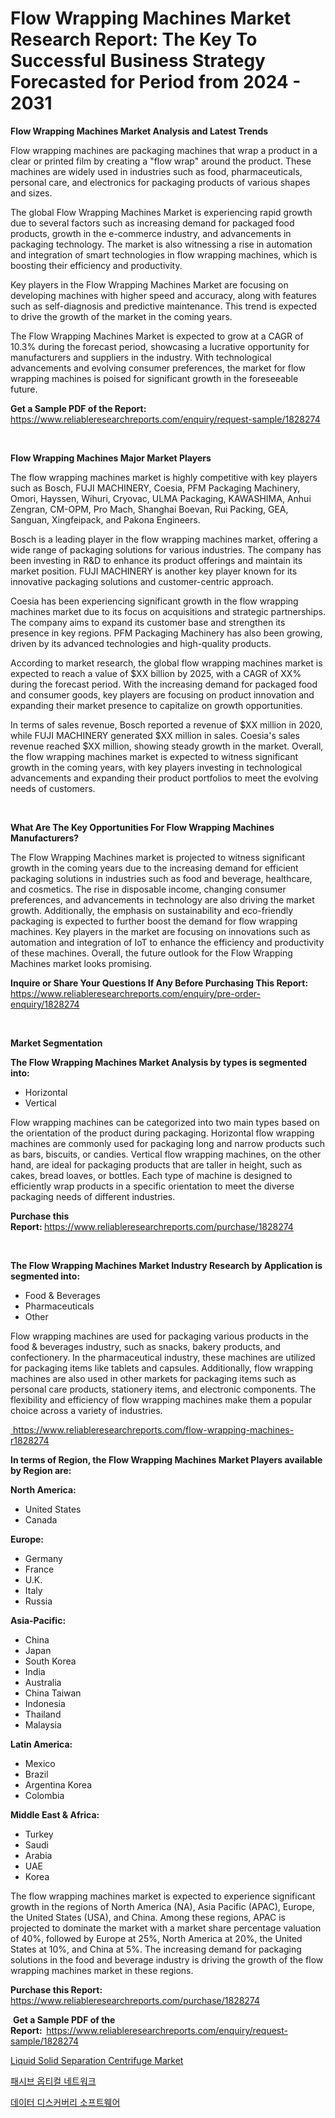 <p><h1>Flow Wrapping Machines Market Research Report: The Key To Successful Business Strategy Forecasted for Period from 2024 - 2031</h1></p><p><strong>Flow Wrapping Machines Market Analysis and Latest Trends</strong></p>
<p><p>Flow wrapping machines are packaging machines that wrap a product in a clear or printed film by creating a "flow wrap" around the product. These machines are widely used in industries such as food, pharmaceuticals, personal care, and electronics for packaging products of various shapes and sizes.</p><p>The global Flow Wrapping Machines Market is experiencing rapid growth due to several factors such as increasing demand for packaged food products, growth in the e-commerce industry, and advancements in packaging technology. The market is also witnessing a rise in automation and integration of smart technologies in flow wrapping machines, which is boosting their efficiency and productivity.</p><p>Key players in the Flow Wrapping Machines Market are focusing on developing machines with higher speed and accuracy, along with features such as self-diagnosis and predictive maintenance. This trend is expected to drive the growth of the market in the coming years.</p><p>The Flow Wrapping Machines Market is expected to grow at a CAGR of 10.3% during the forecast period, showcasing a lucrative opportunity for manufacturers and suppliers in the industry. With technological advancements and evolving consumer preferences, the market for flow wrapping machines is poised for significant growth in the foreseeable future.</p></p>
<p><strong>Get a Sample PDF of the Report:&nbsp;</strong> <a href="https://www.reliableresearchreports.com/enquiry/request-sample/1828274">https://www.reliableresearchreports.com/enquiry/request-sample/1828274</a></p>
<p>&nbsp;</p>
<p><strong>Flow Wrapping Machines Major Market Players</strong></p>
<p><p>The flow wrapping machines market is highly competitive with key players such as Bosch, FUJI MACHINERY, Coesia, PFM Packaging Machinery, Omori, Hayssen, Wihuri, Cryovac, ULMA Packaging, KAWASHIMA, Anhui Zengran, CM-OPM, Pro Mach, Shanghai Boevan, Rui Packing, GEA, Sanguan, Xingfeipack, and Pakona Engineers.</p><p>Bosch is a leading player in the flow wrapping machines market, offering a wide range of packaging solutions for various industries. The company has been investing in R&D to enhance its product offerings and maintain its market position. FUJI MACHINERY is another key player known for its innovative packaging solutions and customer-centric approach.</p><p>Coesia has been experiencing significant growth in the flow wrapping machines market due to its focus on acquisitions and strategic partnerships. The company aims to expand its customer base and strengthen its presence in key regions. PFM Packaging Machinery has also been growing, driven by its advanced technologies and high-quality products.</p><p>According to market research, the global flow wrapping machines market is expected to reach a value of $XX billion by 2025, with a CAGR of XX% during the forecast period. With the increasing demand for packaged food and consumer goods, key players are focusing on product innovation and expanding their market presence to capitalize on growth opportunities.</p><p>In terms of sales revenue, Bosch reported a revenue of $XX million in 2020, while FUJI MACHINERY generated $XX million in sales. Coesia's sales revenue reached $XX million, showing steady growth in the market. Overall, the flow wrapping machines market is expected to witness significant growth in the coming years, with key players investing in technological advancements and expanding their product portfolios to meet the evolving needs of customers.</p></p>
<p>&nbsp;</p>
<p><strong>What Are The Key Opportunities For Flow Wrapping Machines Manufacturers?</strong></p>
<p><p>The Flow Wrapping Machines market is projected to witness significant growth in the coming years due to the increasing demand for efficient packaging solutions in industries such as food and beverage, healthcare, and cosmetics. The rise in disposable income, changing consumer preferences, and advancements in technology are also driving the market growth. Additionally, the emphasis on sustainability and eco-friendly packaging is expected to further boost the demand for flow wrapping machines. Key players in the market are focusing on innovations such as automation and integration of IoT to enhance the efficiency and productivity of these machines. Overall, the future outlook for the Flow Wrapping Machines market looks promising.</p></p>
<p><strong>Inquire or Share Your Questions If Any Before Purchasing This Report:</strong> <a href="https://www.reliableresearchreports.com/enquiry/pre-order-enquiry/1828274">https://www.reliableresearchreports.com/enquiry/pre-order-enquiry/1828274</a></p>
<p>&nbsp;</p>
<p><strong>Market Segmentation</strong></p>
<p><strong>The Flow Wrapping Machines Market Analysis by types is segmented into:</strong></p>
<p><ul><li>Horizontal</li><li>Vertical</li></ul></p>
<p><p>Flow wrapping machines can be categorized into two main types based on the orientation of the product during packaging. Horizontal flow wrapping machines are commonly used for packaging long and narrow products such as bars, biscuits, or candies. Vertical flow wrapping machines, on the other hand, are ideal for packaging products that are taller in height, such as cakes, bread loaves, or bottles. Each type of machine is designed to efficiently wrap products in a specific orientation to meet the diverse packaging needs of different industries.</p></p>
<p><strong>Purchase this Report:&nbsp;</strong><a href="https://www.reliableresearchreports.com/purchase/1828274">https://www.reliableresearchreports.com/purchase/1828274</a></p>
<p>&nbsp;</p>
<p><strong>The Flow Wrapping Machines Market Industry Research by Application is segmented into:</strong></p>
<p><ul><li>Food & Beverages</li><li>Pharmaceuticals</li><li>Other</li></ul></p>
<p><p>Flow wrapping machines are used for packaging various products in the food & beverages industry, such as snacks, bakery products, and confectionery. In the pharmaceutical industry, these machines are utilized for packaging items like tablets and capsules. Additionally, flow wrapping machines are also used in other markets for packaging items such as personal care products, stationery items, and electronic components. The flexibility and efficiency of flow wrapping machines make them a popular choice across a variety of industries.</p></p>
<p><a href="https://www.reliableresearchreports.com/flow-wrapping-machines-r1828274">&nbsp;https://www.reliableresearchreports.com/flow-wrapping-machines-r1828274</a></p>
<p><strong>In terms of Region, the Flow Wrapping Machines Market Players available by Region are:</strong></p>
<p>
    <p> <strong> North America: </strong>
        <ul>
            <li>United States</li>
            <li>Canada</li>
        </ul>
        </p> 
    <p> <strong> Europe: </strong>
        <ul>
            <li>Germany</li>
            <li>France</li>
            <li>U.K.</li>
            <li>Italy</li>
            <li>Russia</li>
        </ul>
        </p> 
    <p> <strong> Asia-Pacific: </strong>
        <ul>
            <li>China</li>
            <li>Japan</li>
            <li>South Korea</li>
            <li>India</li>
            <li>Australia</li>
            <li>China Taiwan</li>
            <li>Indonesia</li>
            <li>Thailand</li>
            <li>Malaysia</li>
        </ul>
        </p> 
    <p> <strong> Latin America: </strong>
        <ul>
            <li>Mexico</li>
            <li>Brazil</li>
            <li>Argentina Korea</li>
            <li>Colombia</li>
        </ul>
        </p> 
    <p> <strong> Middle East & Africa: </strong>
        <ul>
            <li>Turkey</li>
            <li>Saudi</li>
            <li>Arabia</li>
            <li>UAE</li>
            <li>Korea</li>
        </ul>
    </p>
    </p>
<p><p>The flow wrapping machines market is expected to experience significant growth in the regions of North America (NA), Asia Pacific (APAC), Europe, the United States (USA), and China. Among these regions, APAC is projected to dominate the market with a market share percentage valuation of 40%, followed by Europe at 25%, North America at 20%, the United States at 10%, and China at 5%. The increasing demand for packaging solutions in the food and beverage industry is driving the growth of the flow wrapping machines market in these regions.</p></p>
<p><strong>Purchase this Report: </strong><a href="https://www.reliableresearchreports.com/purchase/1828274">https://www.reliableresearchreports.com/purchase/1828274</a></p>
<p>&nbsp;<strong>Get a Sample PDF of the Report:&nbsp;&nbsp;</strong><a href="https://www.reliableresearchreports.com/enquiry/request-sample/1828274">https://www.reliableresearchreports.com/enquiry/request-sample/1828274</a></p>
<p><strong></strong></p>
<p><p><a href="https://github.com/WillieWoodard/Market-Research-Report-List-4/blob/main/liquid-solid-separation-centrifuge-market.md">Liquid Solid Separation Centrifuge Market</a></p><p><a href="https://medium.com/@tomienow676/2024%EB%85%84%EB%B6%80%ED%84%B0-2031%EB%85%84%EA%B9%8C%EC%A7%80%EC%9D%98-%EA%B8%B0%EA%B0%84-%EB%8F%99%EC%95%88-%EC%98%88%EC%B8%A1%EB%90%9C-%ED%8C%A8%EC%8B%9C%EB%B8%8C-%EA%B4%91%EC%84%AC%EC%9C%A0-%EB%84%A4%ED%8A%B8%EC%9B%8C%ED%81%AC-%EC%8B%9C%EC%9E%A5-%EB%B6%84%EC%84%9D-%EB%B0%8F-%ED%81%AC%EA%B8%B0-db895e1f4bb2">패시브 옵티컬 네트워크</a></p><p><a href="https://medium.com/@kelsiorphy/%EB%8D%B0%EC%9D%B4%ED%84%B0-%EA%B2%80%EC%83%89-%EC%86%8C%ED%94%84%ED%8A%B8%EC%9B%A8%EC%96%B4-%EC%8B%9C%EC%9E%A5-2031%EB%85%84%EA%B9%8C%EC%A7%80%EC%9D%98-%ED%8A%B8%EB%A0%8C%EB%93%9C-%EC%98%88%EC%B8%A1-%EB%B0%8F-%EA%B2%BD%EC%9F%81-%EB%B6%84%EC%84%9D-0b60220bf210">데이터 디스커버리 소프트웨어</a></p></p>